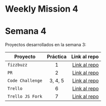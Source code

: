 # Weekly Mission 4


# Semana 4 

Proyectos desarrollados en la semana 3:

| Proyecto | Práctica | Link al repo |
| ------------- |:-------------:| -----:|
|`fizzbuzz`|1|[Link al repo](https://github.com/erykzon/fizzbuzz)|
|`PR`|2|[Link al repo](https://github.com/visualpartnership/fizzbuzz/pull/114)|
|`Code Challenge`|3, 4, 5|[Link al repo](https://github.com/erykzon/Code_Challenge)|
|`Trello`|6|[Link al repo](https://github.com/erykzon/TrelloJS)|
|`Trello JS Fork`|7|[Link al repo](https://github.com/erykzon/trello)|
